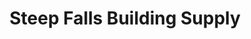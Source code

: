 ---
title: "Steep Falls Building Supply"
url: /standish/steep-falls-building-supply/
shop: hardware
---